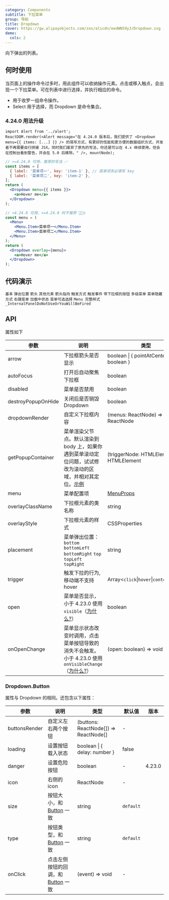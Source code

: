 ```yaml
---
category: Components
subtitle: 下拉菜单
group: 导航
title: Dropdown
cover: https://gw.alipayobjects.com/zos/alicdn/eedWN59yJ/Dropdown.svg
demo:
  cols: 2
---
```


向下弹出的列表。

## 何时使用

当页面上的操作命令过多时，用此组件可以收纳操作元素。点击或移入触点，会出现一个下拉菜单。可在列表中进行选择，并执行相应的命令。

- 用于收罗一组命令操作。
- Select 用于选择，而 Dropdown 是命令集合。

### 4.24.0 用法升级

```__react
import Alert from '../alert';
ReactDOM.render(<Alert message="在 4.24.0 版本后，我们提供了 <Dropdown menu={{ items: [...] }} /> 的简写方式，有更好的性能和更方便的数据组织方式，开发者不再需要自行拼接 JSX。同时我们废弃了原先的写法，你还是可以在 4.x 继续使用，但会在控制台看到警告，并会在 5.0 后移除。" />, mountNode);
```

```jsx
// >=4.24.0 可用，推荐的写法 ✅
const items = [
  { label: '菜单项一', key: 'item-1' }, // 菜单项务必填写 key
  { label: '菜单项二', key: 'item-2' },
];
return (
  <Dropdown menu={{ items }}>
    <a>Hover me</a>
  </Dropdown>
);

// <4.24.0 可用，>=4.24.0 时不推荐 🙅🏻‍♀️
const menu = (
  <Menu>
    <Menu.Item>菜单项一</Menu.Item>
    <Menu.Item>菜单项二</Menu.Item>
  </Menu>
);
return (
  <Dropdown overlay={menu}>
    <a>Hover me</a>
  </Dropdown>
);
```

## 代码演示

<code src="./demo/basic.tsx">基本</code>
<code src="./demo/placement.tsx">弹出位置</code>
<code src="./demo/arrow.tsx">箭头</code>
<code src="./demo/item.tsx">其他元素</code>
<code src="./demo/arrow-center.tsx">箭头指向</code>
<code src="./demo/trigger.tsx">触发方式</code>
<code src="./demo/event.tsx">触发事件</code>
<code src="./demo/dropdown-button.tsx">带下拉框的按钮</code>
<code src="./demo/sub-menu.tsx">多级菜单</code>
<code src="./demo/overlay-open.tsx">菜单隐藏方式</code>
<code src="./demo/context-menu.tsx">右键菜单</code>
<code src="./demo/loading.tsx">加载中状态</code>
<code src="./demo/selectable.tsx">菜单可选选择</code>
<code src="./demo/menu-full.tsx" debug>Menu 完整样式</code>
<code src="./demo/render-panel.tsx" debug>\_InternalPanelDoNotUseOrYouWillBeFired</code>

## API

属性如下

| 参数               | 说明                                                                                                                                                          | 类型                                      | 默认值              | 版本   |
| ------------------ | ------------------------------------------------------------------------------------------------------------------------------------------------------------- | ----------------------------------------- | ------------------- | ------ |
| arrow              | 下拉框箭头是否显示                                                                                                                                            | boolean \| { pointAtCenter: boolean }     | false               |        |
| autoFocus          | 打开后自动聚焦下拉框                                                                                                                                          | boolean                                   | false               | 4.21.0 |
| disabled           | 菜单是否禁用                                                                                                                                                  | boolean                                   | -                   |        |
| destroyPopupOnHide | 关闭后是否销毁 Dropdown                                                                                                                                       | boolean                                   | false               |        |
| dropdownRender     | 自定义下拉框内容                                                                                                                                              | (menus: ReactNode) => ReactNode           | -                   | 4.24.0 |
| getPopupContainer  | 菜单渲染父节点。默认渲染到 body 上，如果你遇到菜单滚动定位问题，试试修改为滚动的区域，并相对其定位。[示例](https://codepen.io/afc163/pen/zEjNOy?editors=0010) | (triggerNode: HTMLElement) => HTMLElement | () => document.body |        |
| menu               | 菜单配置项                                                                                                                                                    | [MenuProps](/components/menu/#API)        | -                   | 4.24.0 |
| overlayClassName   | 下拉根元素的类名称                                                                                                                                            | string                                    | -                   |        |
| overlayStyle       | 下拉根元素的样式                                                                                                                                              | CSSProperties                             | -                   |        |
| placement          | 菜单弹出位置：`bottom` `bottomLeft` `bottomRight` `top` `topLeft` `topRight`                                                                                  | string                                    | `bottomLeft`        |        |
| trigger            | 触发下拉的行为, 移动端不支持 hover                                                                                                                            | Array&lt;`click`\|`hover`\|`contextMenu`> | \[`hover`]          |        |
| open               | 菜单是否显示，小于 4.23.0 使用 `visible`（[为什么?](/docs/react/faq#why-open)）                                                                               | boolean                                   | -                   | 4.23.0 |
| onOpenChange       | 菜单显示状态改变时调用，点击菜单按钮导致的消失不会触发。小于 4.23.0 使用 `onVisibleChange`（[为什么?](/docs/react/faq#why-open)）                             | (open: boolean) => void                   | -                   | 4.23.0 |

### Dropdown.Button

属性与 Dropdown 的相同。还包含以下属性：

| 参数          | 说明                                                          | 类型                                    | 默认值    | 版本   |
| ------------- | ------------------------------------------------------------- | --------------------------------------- | --------- | ------ |
| buttonsRender | 自定义左右两个按钮                                            | (buttons: ReactNode\[]) => ReactNode\[] | -         |        |
| loading       | 设置按钮载入状态                                              | boolean \| { delay: number }            | false     |        |
| danger        | 设置危险按钮                                                  | boolean                                 | -         | 4.23.0 |
| icon          | 右侧的 icon                                                   | ReactNode                               | -         |        |
| size          | 按钮大小，和 [Button](/components/button/#API) 一致           | string                                  | `default` |        |
| type          | 按钮类型，和 [Button](/components/button/#API) 一致           | string                                  | `default` |        |
| onClick       | 点击左侧按钮的回调，和 [Button](/components/button/#API) 一致 | (event) => void                         | -         |        |
